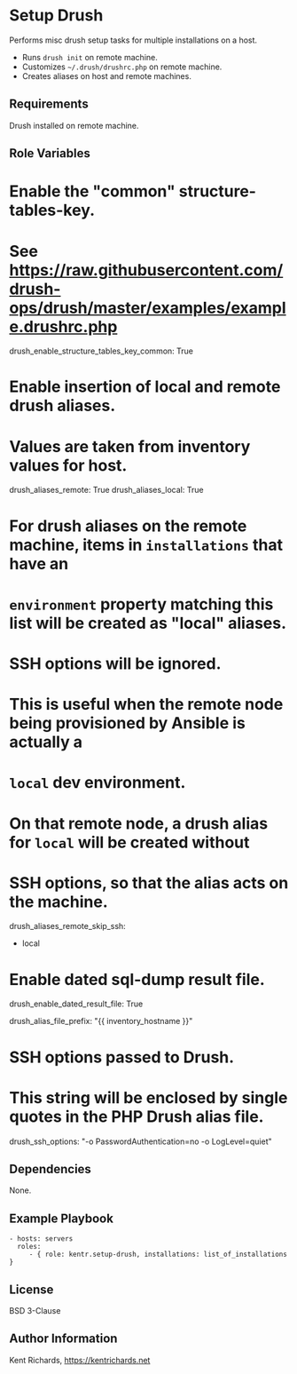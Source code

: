 Setup Drush
=========

Performs misc drush setup tasks for multiple installations on a host.

* Runs `drush init` on remote machine.
* Customizes `~/.drush/drushrc.php` on remote machine.
* Creates aliases on host and remote machines.

Requirements
------------

Drush installed on remote machine.

Role Variables
--------------

# Enable the "common" structure-tables-key.
# See https://raw.githubusercontent.com/drush-ops/drush/master/examples/example.drushrc.php
drush_enable_structure_tables_key_common: True

# Enable insertion of local and remote drush aliases.
# Values are taken from inventory values for host.
drush_aliases_remote: True
drush_aliases_local: True

# For drush aliases on the remote machine, items in `installations` that have an
# `environment` property matching this list will be created as "local" aliases.
# SSH options will be ignored.
#
# This is useful when the remote node being provisioned by Ansible is actually a
# `local` dev environment.
# On that remote node, a drush alias for `local` will be created without
# SSH options, so that the alias acts on the machine.
drush_aliases_remote_skip_ssh:
  - local

# Enable dated sql-dump result file.
drush_enable_dated_result_file: True

drush_alias_file_prefix: "{{ inventory_hostname }}"

# SSH options passed to Drush.
# This string will be enclosed by single quotes in the PHP Drush alias file.
drush_ssh_options: "-o PasswordAuthentication=no -o LogLevel=quiet"


Dependencies
------------

None.

Example Playbook
----------------

    - hosts: servers
      roles:
         - { role: kentr.setup-drush, installations: list_of_installations }

License
-------

BSD 3-Clause

Author Information
------------------

Kent Richards, https://kentrichards.net
